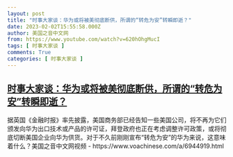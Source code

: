 ```yaml
---
layout: post
title: "时事大家谈：华为或将被美彻底断供，所谓的“转危为安”转瞬即逝？"
date: 2023-02-02T15:55:58.000Z
author: 美国之音中文网
from: https://www.youtube.com/watch?v=620hOhgMucI
tags: [ 时事大家谈 ]
comments: True
categories: [ 时事大家谈 ]
---
```

<!--1675353358000-->
[时事大家谈：华为或将被美彻底断供，所谓的“转危为安”转瞬即逝？](https://www.youtube.com/watch?v=620hOhgMucI)
------

<div>
据英国《金融时报》率先披露，美国商务部已经告知一些美国公司，将不再为它们颁发向华为出口技术或产品的许可证，拜登政府也正在考虑调整许可政策，或将彻底切断美国企业向华为供货。对于不久前刚刚宣布“转危为安”的华为来说，这意味着什么？美国之音中文网视频 - https://www.voachinese.com/a/6944919.html
</div>
